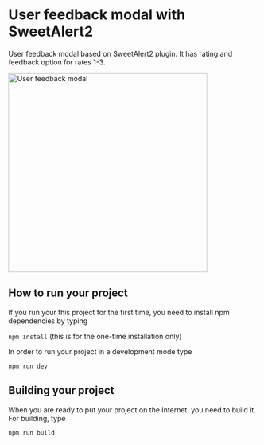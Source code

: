 # User feedback modal with SweetAlert2

User feedback modal based on SweetAlert2 plugin. It has rating and feedback option for rates 1-3.

<img src="https://github.com/elwirra/INVO-Spotify-5/assets/2406738/99ac49fa-a93a-431a-94d0-662798716801" alt="User feedback modal" width="400" />

## How to run your project

If you run your this project for the first time, you need to install npm dependencies by typing

```npm install``` (this is for the one-time installation only)

In order to run your project in a development mode type

```npm run dev```

## Building your project

When you are ready to put your project on the Internet, you need to build it. For building, type

```npm run build```




